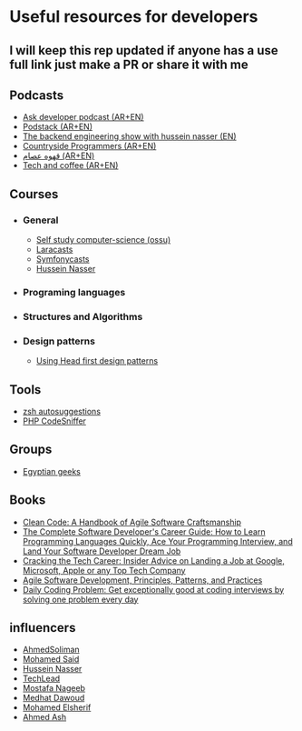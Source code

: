 # Useful resources for developers
## I will keep this rep updated if anyone has a use full link just make a PR or share it with me
## Podcasts
- [Ask developer podcast (AR+EN)](https://podcasts.apple.com/us/podcast/ask-developer-podcast-54-interview-ahmed-essam-%D8%A7%D9%84%D8%B1%D8%AD%D9%84%D8%A9/id627390638?i=1000419843129&l=nl)
- [Podstack (AR+EN)](https://podcasts.apple.com/eg/podcast/podstack/id1548183413)
- [The backend engineering show with hussein nasser (EN)](https://podcasts.apple.com/eg/podcast/the-backend-engineering-show-with-hussein-nasser/id1330350799)
- [Countryside Programmers (AR+EN)](https://podcasts.apple.com/eg/podcast/countryside-programmers/id1546286973)
- [قهوه عصام (AR+EN)](https://podcasts.apple.com/eg/podcast/%D9%82%D9%87%D9%88%D8%A9-%D8%B9%D8%B5%D8%A7%D9%85/id1519535081)
- [Tech and coffee (AR+EN)](https://podcasts.apple.com/eg/podcast/tech-and-coffee/id1493504725)

## Courses 
- ### General 
    - [Self study computer-science (ossu)](https://github.com/ossu/computer-science)
    - [Laracasts](https://laracasts.com/)
    - [Symfonycasts](https://symfonycasts.com/courses#all)
    - [Hussein Nasser](https://www.youtube.com/user/GISIGeometry)
- ### Programing languages 
- ### Structures and Algorithms
- ### Design patterns
    - [Using Head first design patterns](https://www.youtube.com/playlist?list=PLrhzvIcii6GNjpARdnO4ueTUAVR9eMBpc)

## Tools
- [zsh autosuggestions](https://github.com/zsh-users/zsh-autosuggestions)
- [PHP CodeSniffer](https://github.com/squizlabs/PHP_CodeSniffer)
## Groups
- [Egyptian geeks](https://www.facebook.com/groups/egyptian.geeks)

## Books
- [Clean Code: A Handbook of Agile Software Craftsmanship](https://www.google.com/search?q=clean+code+book&rlz=1C5CHFA_enEG943EG943&oq=clean+code+book+&aqs=chrome..69i57j0l8j46.6904j0j7&sourceid=chrome&ie=UTF-8)
- [The Complete Software Developer's Career Guide: How to Learn Programming Languages Quickly, Ace Your Programming Interview, and Land Your Software Developer Dream Job](https://www.goodreads.com/book/show/35674293-the-complete-software-developer-s-career-guide)
- [Cracking the Tech Career: Insider Advice on Landing a Job at Google, Microsoft, Apple or any Top Tech Company](https://www.goodreads.com/book/show/29408498-cracking-the-tech-career)
- [Agile Software Development, Principles, Patterns, and Practices](https://www.goodreads.com/book/show/84985.Agile_Software_Development_Principles_Patterns_and_Practices)
- [Daily Coding Problem: Get exceptionally good at coding interviews by solving one problem every day](https://www.goodreads.com/book/show/44151058-daily-coding-problem)
## influencers
- [AhmedSoliman](https://twitter.com/AhmedSoliman)
- [Mohamed Said](https://twitter.com/themsaidn)
- [Hussein Nasser](https://twitter.com/hnasr)
- [TechLead](https://twitter.com/techleadhd)
- [Mostafa Nageeb](https://twitter.com/MostafaNageeb)
- [Medhat Dawoud](https://twitter.com/Med7atDawoud)
- [Mohamed Elsherif](https://twitter.com/Bashmohandes)
- [Ahmed Ash](https://twitter.com/ahmedash95)
